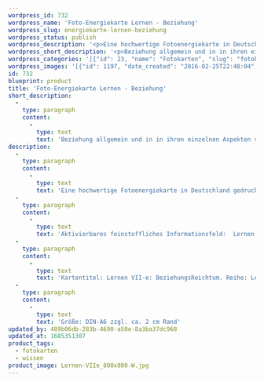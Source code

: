 ```yaml
---
wordpress_id: 732
wordpress_name: 'Foto-Energiekarte Lernen - Beziehung'
wordpress_slug: energiekarte-lernen-beziehung
wordpress_status: publish
wordpress_description: '<p>Eine hochwertige Fotoenergiekarte in Deutschland gedruckt und in Handarbeit laminiert.  Sie ist in Postkartengröße (DIN-A6) gut zu transportieren und kann auch auf den Körper aufgelegt werden.</p><p>Aktivierbares feinstoffliches Informationsfeld:  Lernen - Beziehung - Einfluss - Reichtum: Beziehung auf neue Art verstehen. Sie erfassen als Austausch von Energie sowie die Realisierung unterschiedlicher innerer und äußerer energetischer Grundzustände. Sich dabei der eigenen Position darin bewusst sein und lernen, diese auf stimmige Art auszufüllen. Lernen, Beziehungsenergie so zu steuern, dass sie auf einer wahrhaftigen Basis beruhen. Die eigene Form eines Reichtums in und an Beziehungen erkunden und realisieren.</p><p>Kartentitel: Lernen VII-e: BeziehungsReichtum. Reihe: Lernen</p><p>Größe: DIN-A6 zzgl. ca. 2 cm Rand<br />Andere Formate sind individuell für Sie innerhalb weniger Tage herstellbar. Bitte kontaktieren Sie uns hierfür unter <a href="mailto:info@elvedenverlag.de">info@elvedenverlag.de</a>.</p><p><a href="https://my.feenbaum.de/anwendung-energiebilder-foto-laminiert/">Anwendungshinweise</a>      <a href="https://my.feenbaum.de/produktinformationen-fotokarten/">Produktinformationen</a></p>'
wordpress_short_description: '<p>Beziehung allgemein und in in ihren einzelnen Aspekten verstehen<br /><em>Hinweis: Das Wasserzeichen „Elveden Verlag Energiebild“ wird nicht mit gedruckt</em></p>'
wordpress_categories: '[{"id": 23, "name": "Fotokarten", "slug": "fotokarten"}, {"id": 34, "name": "Wissen", "slug": "wissen"}]'
wordpress_images: '[{"id": 1197, "date_created": "2016-02-25T22:48:04", "date_created_gmt": "2016-02-25T20:48:04", "date_modified": "2016-02-25T22:48:04", "date_modified_gmt": "2016-02-25T20:48:04", "src": "https://my.feenbaum.de/wp-content/uploads/2016/02/Lernen-VIIe_800x800-W.jpg", "name": "Lernen-VIIe_800x800-W", "alt": ""}]'
id: 732
blueprint: product
title: 'Foto-Energiekarte Lernen - Beziehung'
short_description:
  -
    type: paragraph
    content:
      -
        type: text
        text: 'Beziehung allgemein und in in ihren einzelnen Aspekten verstehen'
description:
  -
    type: paragraph
    content:
      -
        type: text
        text: 'Eine hochwertige Fotoenergiekarte in Deutschland gedruckt und in Handarbeit laminiert.  Sie ist in Postkartengröße (DIN-A6) gut zu transportieren und kann auch auf den Körper aufgelegt werden.'
  -
    type: paragraph
    content:
      -
        type: text
        text: 'Aktivierbares feinstoffliches Informationsfeld:  Lernen - Beziehung - Einfluss - Reichtum: Beziehung auf neue Art verstehen. Sie erfassen als Austausch von Energie sowie die Realisierung unterschiedlicher innerer und äußerer energetischer Grundzustände. Sich dabei der eigenen Position darin bewusst sein und lernen, diese auf stimmige Art auszufüllen. Lernen, Beziehungsenergie so zu steuern, dass sie auf einer wahrhaftigen Basis beruhen. Die eigene Form eines Reichtums in und an Beziehungen erkunden und realisieren.'
  -
    type: paragraph
    content:
      -
        type: text
        text: 'Kartentitel: Lernen VII-e: BeziehungsReichtum. Reihe: Lernen'
  -
    type: paragraph
    content:
      -
        type: text
        text: 'Größe: DIN-A6 zzgl. ca. 2 cm Rand'
updated_by: 489b06db-283b-4690-a50e-8a3ba37dc968
updated_at: 1685351307
product_tags:
  - fotokarten
  - wissen
product_image: Lernen-VIIe_800x800-W.jpg
---
```

